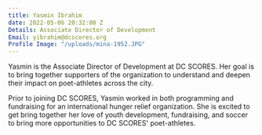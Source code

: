 ```yaml
---
title: Yasmin Ibrahim
date: 2022-05-06 20:32:00 Z
Details: Associate Director of Development
Email: yibrahim@dcscores.org
Profile Image: "/uploads/mina-1952.JPG"
---
```


Yasmin is the Associate Director of Development at DC SCORES.  Her goal is to bring together supporters of the organization to understand and deepen their impact on poet-athletes across the city. 

Prior to joining DC SCORES, Yasmin worked in both programming and fundraising for an international hunger relief organization.  She is excited to get bring together her love of youth development, fundraising, and soccer to bring more opportunities to DC SCORES' poet-athletes. 